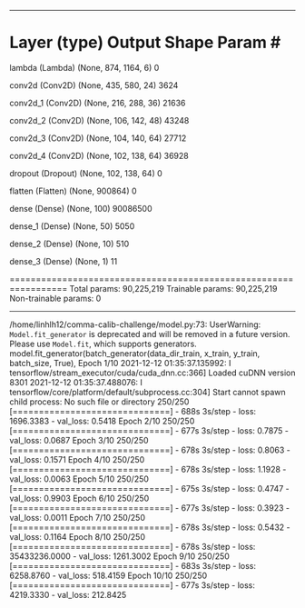 _________________________________________________________________
 Layer (type)                Output Shape              Param #   
=================================================================
 lambda (Lambda)             (None, 874, 1164, 6)      0         
                                                                 
 conv2d (Conv2D)             (None, 435, 580, 24)      3624      
                                                                 
 conv2d_1 (Conv2D)           (None, 216, 288, 36)      21636     
                                                                 
 conv2d_2 (Conv2D)           (None, 106, 142, 48)      43248     
                                                                 
 conv2d_3 (Conv2D)           (None, 104, 140, 64)      27712     
                                                                 
 conv2d_4 (Conv2D)           (None, 102, 138, 64)      36928     
                                                                 
 dropout (Dropout)           (None, 102, 138, 64)      0         
                                                                 
 flatten (Flatten)           (None, 900864)            0         
                                                                 
 dense (Dense)               (None, 100)               90086500  
                                                                 
 dense_1 (Dense)             (None, 50)                5050      
                                                                 
 dense_2 (Dense)             (None, 10)                510       
                                                                 
 dense_3 (Dense)             (None, 1)                 11        
                                                                 
=================================================================
Total params: 90,225,219
Trainable params: 90,225,219
Non-trainable params: 0
_________________________________________________________________
/home/linhlh12/comma-calib-challenge/model.py:73: UserWarning: `Model.fit_generator` is deprecated and will be removed in a future version. Please use `Model.fit`, which supports generators.
  model.fit_generator(batch_generator(data_dir_train, x_train, y_train, batch_size, True),
Epoch 1/10
2021-12-12 01:35:37.135992: I tensorflow/stream_executor/cuda/cuda_dnn.cc:366] Loaded cuDNN version 8301
2021-12-12 01:35:37.488076: I tensorflow/core/platform/default/subprocess.cc:304] Start cannot spawn child process: No such file or directory
250/250 [==============================] - 688s 3s/step - loss: 1696.3383 - val_loss: 0.5418
Epoch 2/10
250/250 [==============================] - 677s 3s/step - loss: 0.7875 - val_loss: 0.0687
Epoch 3/10
250/250 [==============================] - 678s 3s/step - loss: 0.8063 - val_loss: 0.1571
Epoch 4/10
250/250 [==============================] - 678s 3s/step - loss: 1.1928 - val_loss: 0.0063
Epoch 5/10
250/250 [==============================] - 675s 3s/step - loss: 0.4747 - val_loss: 0.9903
Epoch 6/10
250/250 [==============================] - 677s 3s/step - loss: 0.3923 - val_loss: 0.0011
Epoch 7/10
250/250 [==============================] - 678s 3s/step - loss: 0.5432 - val_loss: 0.1164
Epoch 8/10
250/250 [==============================] - 678s 3s/step - loss: 35433236.0000 - val_loss: 1261.3002
Epoch 9/10
250/250 [==============================] - 683s 3s/step - loss: 6258.8760 - val_loss: 518.4159
Epoch 10/10
250/250 [==============================] - 677s 3s/step - loss: 4219.3330 - val_loss: 212.8425